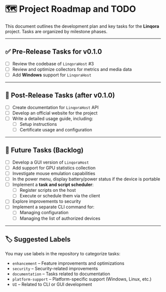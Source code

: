 # 🗺️ Project Roadmap and TODO

This document outlines the development plan and key tasks for the **Linqora** project. Tasks are organized by milestone phases.

---

## ✅ Pre-Release Tasks for v0.1.0

- [ ] Review the codebase of `LinqoraHost` #3
- [ ] Review and optimize collectors for metrics and media data
- [ ] Add **Windows** support for `LinqoraHost`

---

## 🚀 Post-Release Tasks (after v0.1.0)

- [ ] Create documentation for `LinqoraHost` API
- [ ] Develop an official website for the project
- [ ] Write a detailed usage guide, including:
  - [ ] Setup instructions
  - [ ] Certificate usage and configuration

---

## 🔮 Future Tasks (Backlog)

- [ ] Develop a GUI version of `LinqoraHost`
- [ ] Add support for GPU statistics collection
- [ ] Investigate mouse emulation capabilities
- [ ] In the power menu, display battery/power status if the device is portable
- [ ] Implement a **task and script scheduler**:
  - [ ] Register scripts on the host
  - [ ] Execute or schedule them via the client
- [ ] Explore improvements to security
- [ ] Implement a separate CLI command for:
  - [ ] Managing configuration
  - [ ] Managing the list of authorized devices

---

## 🏷 Suggested Labels

You may use labels in the repository to categorize tasks:

- `enhancement` – Feature improvements and optimizations
- `security` – Security-related improvements
- `documentation` – Tasks related to documentation
- `platform-support` – Platform-specific support (Windows, Linux, etc.)
- `UI` – Related to CLI or GUI development
